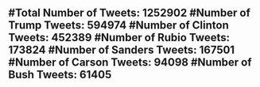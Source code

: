 #Total Number of Tweets: 1252902 
#Number of Trump Tweets: 594974
#Number of Clinton Tweets: 452389
#Number of Rubio Tweets: 173824
#Number of Sanders Tweets: 167501
#Number of Carson Tweets: 94098
#Number of Bush Tweets: 61405
---
